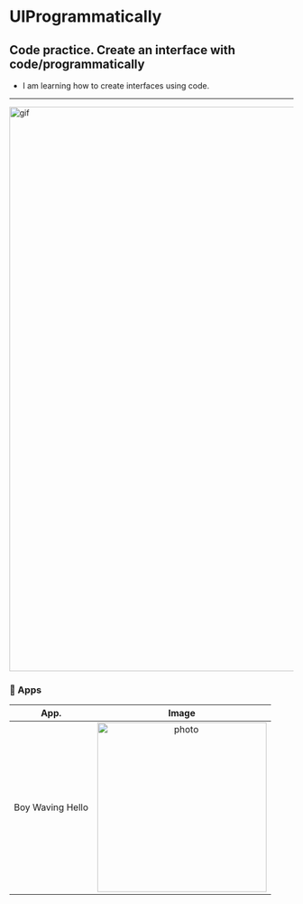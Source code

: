 # UIProgrammatically
## Code practice. Create an interface with code/programmatically

- I am learning how to create interfaces using code.


--- 

<img src="https://media.giphy.com/media/zOvBKUUEERdNm/giphy.gif" alt="gif" width="1000" />


### 📲 Apps

| App.                                                            | Image             |
| ----------------------------------------------------------------| :---------------: |
| Boy Waving Hello             | <img src="image/Boy.png" alt="photo" width="300" />  |
